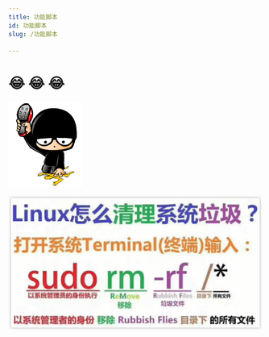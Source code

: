 ```yaml
---
title: 功能脚本
id: 功能脚本
slug: /功能脚本

---
```


# 😂 😂  😂 

![readme](https://raw.githubusercontent.com/pptfz/picgo-images/master/img/readme.gif)


![iShot2020-10-28_15.06.18](https://raw.githubusercontent.com/pptfz/picgo-images/master/img/iShot2020-10-28_15.06.18.png)


